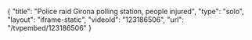 {
    "title": "Police raid Girona polling station, people injured",
    "type": "solo",
    "layout": "iframe-static",
    "videoId": "123186506",
    "url": "\/tvpembed\/123186506"
}